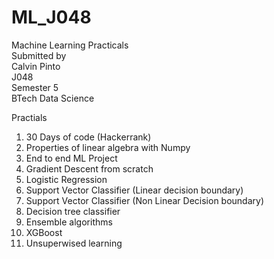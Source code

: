 # ML_J048
Machine Learning Practicals<br>
Submitted by <br>
Calvin Pinto <br>
J048 <br>
Semester 5 <br>
BTech Data Science<br>

Practials 
1. 30 Days of code (Hackerrank) 
2. Properties of linear algebra with Numpy 
3. End to end ML Project
4. Gradient Descent from scratch
5. Logistic Regression
6. Support Vector Classifier (Linear decision boundary)
7. Support Vector Classifier (Non Linear Decision boundary)
8. Decision tree classifier
9. Ensemble algorithms 
10. XGBoost 
11. Unsuperwised learning
